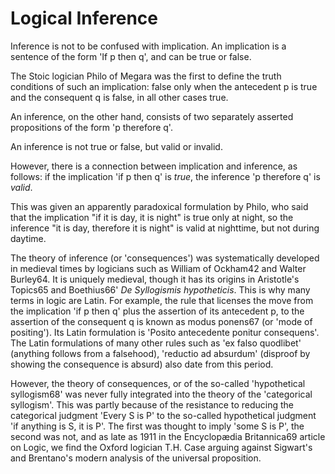 # Logical Inference

Inference is not to be confused with implication. An implication is a sentence of the form 'If p then q', and can be true or false.

The Stoic logician Philo of Megara was the first to define the truth conditions of such an implication: false only when the antecedent p is true and the consequent q is false, in all other cases true.

An inference, on the other hand, consists of two separately asserted propositions of the form 'p therefore q'.

An inference is not true or false, but valid or invalid.

However, there is a connection between implication and inference, as follows: if the implication 'if p then q' is _true_, the inference 'p therefore q' is _valid_.

This was given an apparently paradoxical formulation by Philo, who said that the implication "if it is day, it is night" is true only at night, so the inference "it is day, therefore it is night" is valid at nighttime, but not during daytime.

The theory of inference (or 'consequences') was systematically developed in medieval times by logicians such as William of Ockham42 and Walter Burley64. It is uniquely medieval, though it has its origins in Aristotle's Topics65 and Boethius66' _De Syllogismis hypotheticis_. This is why many terms in logic are Latin. For example, the rule that licenses the move from the implication 'if p then q' plus the assertion of its antecedent p, to the assertion of the consequent q is known as modus ponens67 (or 'mode of positing'). Its Latin formulation is 'Posito antecedente ponitur consequens'. The Latin formulations of many other rules such as 'ex falso quodlibet' (anything follows from a falsehood), 'reductio ad absurdum' (disproof by showing the consequence is absurd) also date from this period. 

However, the theory of consequences, or of the so-called 'hypothetical syllogism68' was never fully integrated into the theory of the 'categorical syllogism'. This was partly because of the resistance to reducing the categorical judgment 'Every S is P' to the so-called hypothetical judgment 'if anything is S, it is P'. The first was thought to imply 'some S is P', the second was not, and as late as 1911 in the Encyclopædia Britannica69 article on Logic, we find the Oxford logician T.H. Case arguing against Sigwart's and Brentano's modern analysis of the universal proposition. 

